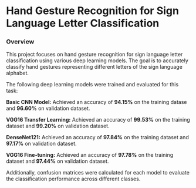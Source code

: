 # Hand Gesture Recognition for Sign Language Letter Classification
### Overview
This project focuses on hand gesture recognition for sign language letter classification using various deep learning models. The goal is to accurately classify hand gestures representing different letters of the sign language alphabet.

The following deep learning models were trained and evaluated for this task:

<b>Basic CNN Model:</b> Achieved an accuracy of <b>94.15%</b> on the training datase and <b>96.60%</b> on validation dataset.

<b>VGG16 Transfer Learning:</b> Achieved an accuracy of <b>99.53%</b> on the training dataset and <b>99.20%</b> on validation dataset.

<b>DenseNet121:</b> Achieved an accuracy of <b>97.84%</b> on the training dataset and <b>97.17%</b> on validation dataset.

<b>VGG16 Fine-tuning:</b> Achieved an accuracy of <b>97.78%</b> on the training dataset and <b>97.44%</b> on validation dataset.

Additionally, confusion matrices were calculated for each model to evaluate the classification performance across different classes.
